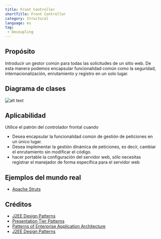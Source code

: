 ```yaml
---
title: Front Controller
shortTitle: Front Controller
category: Structural
language: es
tag:
 - Decoupling
---
```


## Propósito
Introducir un gestor común para todas las solicitudes de un sitio web. De esta
manera podemos encapsular funcionalidad común como la seguridad,
internacionalización, enrutamiento y registro en un solo lugar.

## Diagrama de clases
![alt text](./etc/front-controller.png "Front Controller")

## Aplicabilidad
Utilice el patrón del controlador frontal cuando

* Desea encapsular la funcionalidad común de gestión de peticiones en un único lugar.
* Desea implementar la gestión dinámica de peticiones, es decir, cambiar el enrutamiento sin modificar el código.
* hacer portable la configuración del servidor web, sólo necesitas registrar el manejador de forma específica para el servidor web

## Ejemplos del mundo real

* [Apache Struts](https://struts.apache.org/)

## Créditos

* [J2EE Design Patterns](https://www.amazon.com/gp/product/0596004273/ref=as_li_tl?ie=UTF8&camp=1789&creative=9325&creativeASIN=0596004273&linkCode=as2&tag=javadesignpat-20&linkId=48d37c67fb3d845b802fa9b619ad8f31)
* [Presentation Tier Patterns](http://www.javagyan.com/tutorials/corej2eepatterns/presentation-tier-patterns)
* [Patterns of Enterprise Application Architecture](https://www.amazon.com/gp/product/0321127420/ref=as_li_tl?ie=UTF8&camp=1789&creative=9325&creativeASIN=0321127420&linkCode=as2&tag=javadesignpat-20&linkId=d9f7d37b032ca6e96253562d075fcc4a)
* [J2EE Design Patterns](https://www.amazon.com/gp/product/0596004273/ref=as_li_tl?ie=UTF8&camp=1789&creative=9325&creativeASIN=0596004273&linkCode=as2&tag=javadesignpat-20&linkId=f27d2644fbe5026ea448791a8ad09c94)
